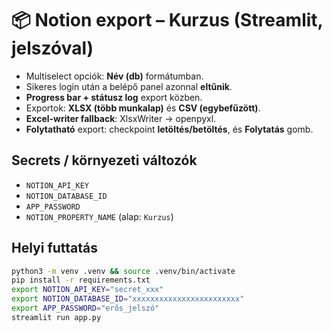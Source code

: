 # 📦 Notion export – Kurzus (Streamlit, jelszóval)

- Multiselect opciók: **Név (db)** formátumban.
- Sikeres login után a belépő panel azonnal **eltűnik**.
- **Progress bar + státusz log** export közben.
- Exportok: **XLSX (több munkalap)** és **CSV (egybefűzött)**.
- **Excel-writer fallback**: XlsxWriter → openpyxl.
- **Folytatható** export: checkpoint **letöltés/betöltés**, és **Folytatás** gomb.

## Secrets / környezeti változók
- `NOTION_API_KEY`
- `NOTION_DATABASE_ID`
- `APP_PASSWORD`
- `NOTION_PROPERTY_NAME` (alap: `Kurzus`)

## Helyi futtatás
```bash
python3 -m venv .venv && source .venv/bin/activate
pip install -r requirements.txt
export NOTION_API_KEY="secret_xxx"
export NOTION_DATABASE_ID="xxxxxxxxxxxxxxxxxxxxxxxx"
export APP_PASSWORD="erős_jelszó"
streamlit run app.py
```

